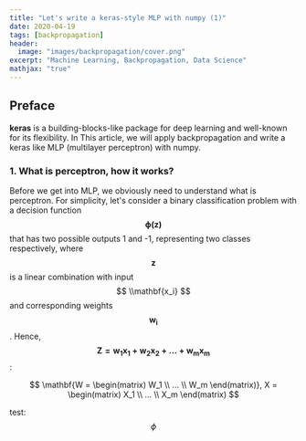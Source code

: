 ```yaml
---
title: "Let's write a keras-style MLP with numpy (1)"
date: 2020-04-19
tags: [backpropagation]
header:
  image: "images/backpropagation/cover.png"
excerpt: "Machine Learning, Backpropagation, Data Science"
mathjax: "true"
---
```

## Preface

**keras** is a building-blocks-like package for deep learning and well-known for its flexibility. In This
article, we will apply backpropagation and write a keras like MLP (multilayer perceptron) with numpy.

### 1. What is perceptron, how it works?

Before we get into MLP, we obviously need to understand what is perceptron.
For simplicity, let's consider a binary classification problem with a decision function $$ \mathbf{\phi(z)} $$ that
has two possible outputs 1 and -1, representing two classes respectively, where
$$ \mathbf{z} $$ is a linear combination with input $$ \\mathbf{x_i} $$ and corresponding weights $$ \mathbf{w_i} $$. Hence,
$$ \mathbf{Z = w_1x_1 + w_2x_2 + ... + w_mx_m} $$:

$$ \mathbf{W = \begin(matrix) W_1 \\ ... \\ W_m \end(matrix)},
X = \begin(matrix) X_1 \\ ... \\ X_m \end(matrix) $$

test: $$ \phi $$
